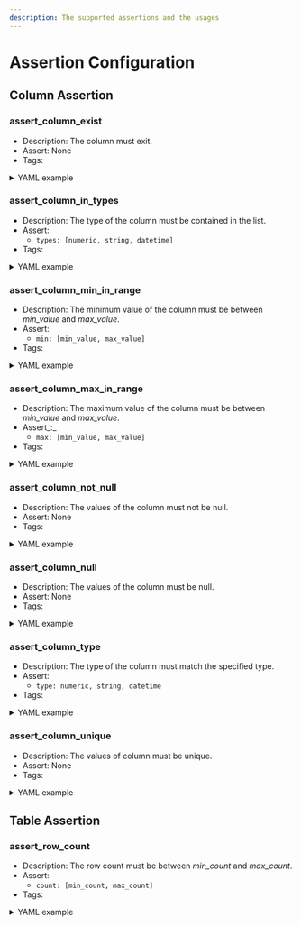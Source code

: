 ```yaml
---
description: The supported assertions and the usages
---
```


# Assertion Configuration

## Column Assertion

### assert\_column\_exist

* Description: The column must exit.
* Assert: None
* Tags:

<details>

<summary>YAML example</summary>

```yaml
your_table_name:
  columns:
    your_coluumn_name:
      tests:
      - name: assert_column_exist
        tags:
          - OPTIONAL
```



</details>



### assert\_column\_in\_types

* Description: The type of the column must be contained in the list.
* Assert:
  * `types: [numeric, string, datetime]`
* Tags:

<details>

<summary>YAML example</summary>

```yaml
your_table_name:
  columns:
    your_coluumn_name:
      tests:
      - name: assert_column_in_types
        assert:
          type: [string, datetime]
        tags:
          - OPTIONAL
```

</details>

### assert\_column\_min\_in\_range

* Description: The minimum value of the column must be between _min\_value_ and _max\_value_.
* Assert:
  * `min: [min_value, max_value]`
* Tags:

<details>

<summary>YAML example</summary>

```yaml
your_table_name:
  columns:
    your_coluumn_name:
      tests:
      - name: assert_column_min_in_range
        assert:
          min: [10, 20]
        tags:
          - OPTIONAL
```

</details>

### assert\_column\_max\_in\_range

* Description: The maximum value of the column must be between _min\_value_ and _max\_value_.
* Assert_:_
  * `max: [min_value, max_value]`
* Tags:

<details>

<summary>YAML example</summary>

```yaml
your_table_name:
  columns:
    your_coluumn_name:
      tests:
      - name: assert_column_max_in_range
        assert:
          max: [10, 20]
        tags:
          - OPTIONAL
```

</details>

### assert\_column\_not\_null

* Description: The values of the column must not be null.
* Assert: None
* Tags:

<details>

<summary>YAML example</summary>

```yaml
your_table_name:
  columns:
    your_coluumn_name:
      tests:
      - name: assert_column_not_null
        tags:
          - OPTIONAL
```

</details>

### assert\_column\_null

* Description: The values of the column must be null.
* Assert: None
* Tags:

<details>

<summary>YAML example</summary>

```yaml
your_table_name:
  columns:
    your_coluumn_name:
      tests:
      - name: assert_column_null
        tags:
          - OPTIONAL
```

</details>

### assert\_column\_type

* Description: The type of the column must match the specified type.
* Assert:
  * `type: numeric, string, datetime`
* Tags:

<details>

<summary>YAML example</summary>

```yaml
your_table_name:
  columns:
    your_coluumn_name:
      tests:
      - name: assert_column_type
        assert:
          type: numeric
        tags:
          - OPTIONAL
```

</details>

### assert\_column\_unique

* Description: The values of column must be unique.
* Assert: None
* Tags:

<details>

<summary>YAML example</summary>

```yaml
your_table_name:
  columns:
    your_coluumn_name:
      tests:
      - name: assert_column_unique
        tags:
          - OPTIONAL
```

</details>

## Table Assertion

### assert\_row\_count

* Description: The row count must be between _min\_count_ and _max\_count_.
* Assert:
  * `count: [min_count, max_count]`
* Tags:

<details>

<summary>YAML example</summary>

```yaml
your_table_name:
  tests:
  - name: assert_row_count
    assert:
      count: [10, 20]
    tags:
      - OPTIONAL
```

</details>
